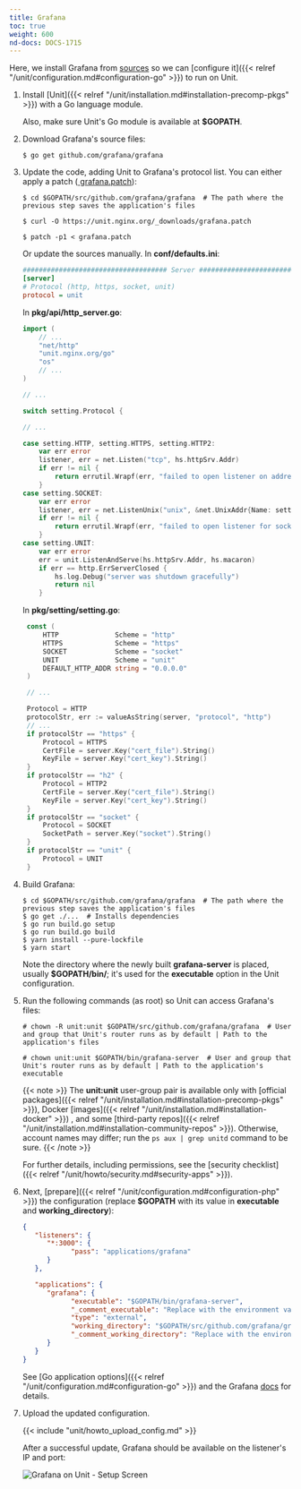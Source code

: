 ```yaml
---
title: Grafana
toc: true
weight: 600
nd-docs: DOCS-1715
---
```


Here, we install Grafana from [sources](https://github.com/grafana/grafana/blob/main/contribute/developer-guide.md)
so we can
[configure it]({{< relref "/unit/configuration.md#configuration-go" >}})
to run on Unit.

1. Install [Unit]({{< relref "/unit/installation.md#installation-precomp-pkgs" >}}) with a Go language module.

   Also, make sure Unit's Go module is available at **\$GOPATH**.

2. Download Grafana's source files:

   ```console
   $ go get github.com/grafana/grafana
   ```

3. Update the code, adding Unit to Grafana's protocol list. You can either
   apply a patch ([<i class="fa-solid fa-download" style="margin-right: 0.2;"></i> grafana.patch](/unit/downloads/grafana.patch)):

   ```console
   $ cd $GOPATH/src/github.com/grafana/grafana  # The path where the previous step saves the application's files
   ```

   ```console
   $ curl -O https://unit.nginx.org/_downloads/grafana.patch
   ```

   ```console
   $ patch -p1 < grafana.patch
   ```

   Or update the sources manually. In **conf/defaults.ini**:

   ```ini
   #################################### Server ##############################
   [server]
   # Protocol (http, https, socket, unit)
   protocol = unit
   ```

   In **pkg/api/http_server.go**:

   ```go
   import (
       // ...
       "net/http"
       "unit.nginx.org/go"
       "os"
       // ...
   )

   // ...

   switch setting.Protocol {

   // ...

   case setting.HTTP, setting.HTTPS, setting.HTTP2:
       var err error
       listener, err = net.Listen("tcp", hs.httpSrv.Addr)
       if err != nil {
           return errutil.Wrapf(err, "failed to open listener on address %s", hs.httpSrv.Addr)
       }
   case setting.SOCKET:
       var err error
       listener, err = net.ListenUnix("unix", &net.UnixAddr{Name: setting.SocketPath, Net: "unix"})
       if err != nil {
           return errutil.Wrapf(err, "failed to open listener for socket %s", setting.SocketPath)
       }
   case setting.UNIT:
       var err error
       err = unit.ListenAndServe(hs.httpSrv.Addr, hs.macaron)
       if err == http.ErrServerClosed {
           hs.log.Debug("server was shutdown gracefully")
           return nil
       }
   ```

   In **pkg/setting/setting.go**:

   ```go
    const (
        HTTP              Scheme = "http"
        HTTPS             Scheme = "https"
        SOCKET            Scheme = "socket"
        UNIT              Scheme = "unit"
        DEFAULT_HTTP_ADDR string = "0.0.0.0"
    )

    // ...

    Protocol = HTTP
    protocolStr, err := valueAsString(server, "protocol", "http")
    // ...
    if protocolStr == "https" {
        Protocol = HTTPS
        CertFile = server.Key("cert_file").String()
        KeyFile = server.Key("cert_key").String()
    }
    if protocolStr == "h2" {
        Protocol = HTTP2
        CertFile = server.Key("cert_file").String()
        KeyFile = server.Key("cert_key").String()
    }
    if protocolStr == "socket" {
        Protocol = SOCKET
        SocketPath = server.Key("socket").String()
    }
    if protocolStr == "unit" {
        Protocol = UNIT
    }
   ```

4. Build Grafana:

   ```console
   $ cd $GOPATH/src/github.com/grafana/grafana  # The path where the previous step saves the application's files
   $ go get ./...  # Installs dependencies
   $ go run build.go setup
   $ go run build.go build
   $ yarn install --pure-lockfile
   $ yarn start
   ```

   Note the directory where the newly built **grafana-server** is placed,
   usually **\$GOPATH/bin/**; it's used for the **executable** option in
   the Unit configuration.

5. Run the following commands (as root) so Unit can access Grafana's files:

   ```console
   # chown -R unit:unit $GOPATH/src/github.com/grafana/grafana  # User and group that Unit's router runs as by default | Path to the application's files
   ```

   ```console
   # chown unit:unit $GOPATH/bin/grafana-server  # User and group that Unit's router runs as by default | Path to the application's executable
   ```

   {{< note >}}
   The **unit:unit** user-group pair is available only with
   [official packages]({{< relref "/unit/installation.md#installation-precomp-pkgs" >}}), Docker
   [images]({{< relref "/unit/installation.md#installation-docker" >}})
   , and some
   [third-party repos]({{< relref "/unit/installation.md#installation-community-repos" >}}).
   Otherwise, account names may differ; run the `ps aux | grep unitd` command to be sure.
   {{< /note >}}

   For further details, including permissions, see the
   [security checklist]({{< relref "/unit/howto/security.md#security-apps" >}}).

6. Next, [prepare]({{< relref "/unit/configuration.md#configuration-php" >}}) the configuration (replace
   **\$GOPATH** with its value in **executable** and
   **working_directory**):

   ```json
   {
      "listeners": {
         "*:3000": {
               "pass": "applications/grafana"
         }
      },

      "applications": {
         "grafana": {
               "executable": "$GOPATH/bin/grafana-server",
               "_comment_executable": "Replace with the environment variable's value | Path to the application's executable",
               "type": "external",
               "working_directory": "$GOPATH/src/github.com/grafana/grafana/",
               "_comment_working_directory": "Replace with the environment variable's value | Path to the application's files"
         }
      }
   }
   ```

   See
   [Go application options]({{< relref "/unit/configuration.md#configuration-go" >}})
   and the Grafana [docs](https://grafana.com/docs/grafana/latest/administration/configuration/#static_root_path)
   for details.

7. Upload the updated configuration.

   {{< include "unit/howto_upload_config.md" >}}

   After a successful update, Grafana should be available on the listener's IP
   and port:

   ![Grafana on Unit - Setup Screen](/unit/images/grafana.png)
